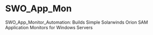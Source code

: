 # SWO_App_Mon
SWO_App_Monitor_Automation: Builds Simple Solarwinds Orion SAM Application Monitors for Windows Servers
